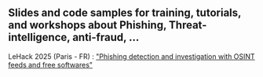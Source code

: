 ## Slides and code samples for training, tutorials, and workshops about Phishing, Threat-intelligence, anti-fraud, ...  
  
LeHack 2025 (Paris - FR) : ["Phishing detection and investigation with OSINT feeds and free softwares"](https://github.com/StalkPhish/workshops/tree/main/leHack-2025)
